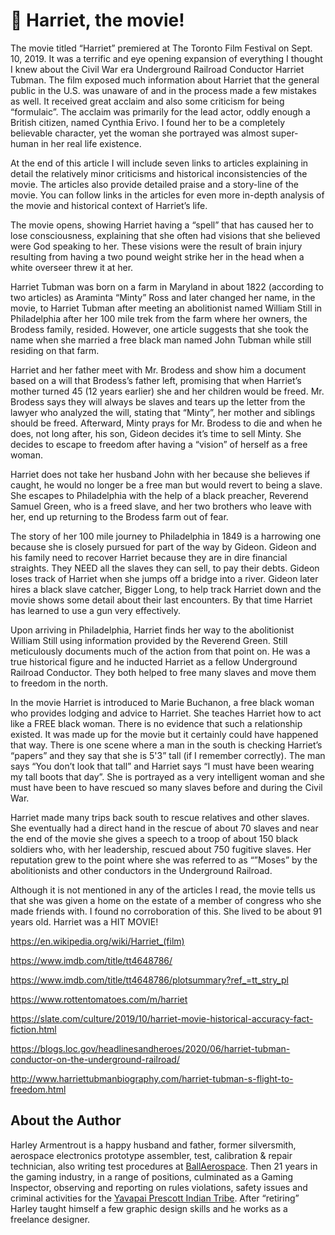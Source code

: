 # 🎥 Harriet, the movie!

The movie titled “Harriet” premiered at The Toronto Film Festival on Sept. 10, 2019. It was a terrific and eye opening expansion of everything I thought I knew about the Civil War era Underground Railroad Conductor Harriet Tubman. The film exposed much information about Harriet that the general public in the U.S. was unaware of and in the process made a few mistakes as well. It received great acclaim and also some criticism for being “formulaic”. The acclaim was primarily for the lead actor, oddly enough a British citizen, named Cynthia Erivo. I found her to be a completely believable character, yet the woman she portrayed was almost super-human in her real life existence.

At the end of this article I will include seven links to articles explaining in detail the relatively minor criticisms and historical inconsistencies of the movie. The articles also provide detailed praise and a story-line of the movie. You can follow links in the articles for even more in-depth analysis of the movie and historical context of Harriet’s life.

The movie opens, showing Harriet having a “spell” that has caused her to lose consciousness, explaining that she often had visions that she believed were God speaking to her. These visions were the result of brain injury resulting from having a two pound weight strike her in the head when a white overseer threw it at her.

Harriet Tubman was born on a farm in Maryland in about 1822 (according to two articles) as Araminta “Minty” Ross and later changed her name, in the movie, to Harriet Tubman after meeting an abolitionist named William Still in Philadelphia after her 100 mile trek from the farm where her owners, the Brodess family, resided. However, one article suggests that she took the name when she married a free black man named John Tubman while still residing on that farm.

Harriet and her father meet with Mr. Brodess and show him a document based on a will that Brodess’s father left, promising that when Harriet’s mother turned 45 (12 years earlier) she and her children would be freed. Mr. Brodess says they will always be slaves and tears up the letter from the lawyer who analyzed the will, stating that “Minty”, her mother and siblings should be freed. Afterward, Minty prays for Mr. Brodess to die and when he does, not long after, his son, Gideon decides it’s time to sell Minty. She decides to escape to freedom after having a “vision” of herself as a free woman.

Harriet does not take her husband John with her because she believes if caught, he would no longer be a free man but would revert to being a slave. She escapes to Philadelphia with the help of a black preacher, Reverend Samuel Green, who is a freed slave, and her two brothers who leave with her, end up returning to the Brodess farm out of fear.

The story of her 100 mile journey to Philadelphia in 1849 is a harrowing one because she is closely pursued for part of the way by Gideon. Gideon and his family need to recover Harriet because they are in dire financial straights. They NEED all the slaves they can sell, to pay their debts. Gideon loses track of Harriet when she jumps off a bridge into a river. Gideon later hires a black slave catcher, Bigger Long, to help track Harriet down and the movie shows some detail about their last encounters. By that time Harriet has learned to use a gun very effectively.

Upon arriving in Philadelphia, Harriet finds her way to the abolitionist William Still using information provided by the Reverend Green. Still meticulously documents much of the action from that point on. He was a true historical figure and he inducted Harriet as a fellow Underground Railroad Conductor. They both helped to free many slaves and move them to freedom in the north.

In the movie Harriet is introduced to Marie Buchanon, a free black woman who provides lodging and advice to Harriet. She teaches Harriet how to act like a FREE black woman. There is no evidence that such a relationship existed. It was made up for the movie but it certainly could have happened that way. There is one scene where a man in the south is checking Harriet’s “papers” and they say that she is 5'3” tall (if I remember correctly). The man says “You don’t look that tall” and Harriet says “I must have been wearing my tall boots that day”. She is portrayed as a very intelligent woman and she must have been to have rescued so many slaves before and during the Civil War.

Harriet made many trips back south to rescue relatives and other slaves. She eventually had a direct hand in the rescue of about 70 slaves and near the end of the movie she gives a speech to a troop of about 150 black soldiers who, with her leadership, rescued about 750 fugitive slaves. Her reputation grew to the point where she was referred to as “”Moses” by the abolitionists and other conductors in the Underground Railroad.

Although it is not mentioned in any of the articles I read, the movie tells us that she was given a home on the estate of a member of congress who she made friends with. I found no corroboration of this. She lived to be about 91 years old. Harriet was a HIT MOVIE!

<https://en.wikipedia.org/wiki/Harriet_(film)>

<https://www.imdb.com/title/tt4648786/>

<https://www.imdb.com/title/tt4648786/plotsummary?ref_=tt_stry_pl>

<https://www.rottentomatoes.com/m/harriet>

<https://slate.com/culture/2019/10/harriet-movie-historical-accuracy-fact-fiction.html>

<https://blogs.loc.gov/headlinesandheroes/2020/06/harriet-tubman-conductor-on-the-underground-railroad/>

<http://www.harriettubmanbiography.com/harriet-tubman-s-flight-to-freedom.html>

## About the Author

Harley Armentrout is a happy husband and father, former silversmith, aerospace
electronics prototype assembler, test, calibration & repair technician, also
writing test procedures at [BallAerospace](https://www.ball.com/aerospace). Then
21 years in the gaming industry, in a range of positions, culminated as a Gaming
Inspector, observing and reporting on rules violations, safety issues and
criminal activities for the
[Yavapai Prescott Indian Tribe](https://buckyscasino.com/). After “retiring”
Harley taught himself a few graphic design skills and he works as a freelance
designer.
